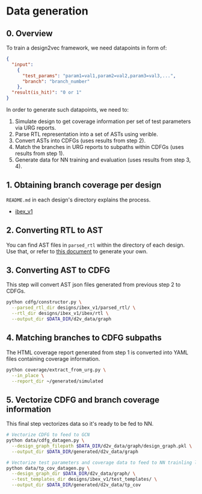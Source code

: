 # Data generation

## 0. Overview

To train a design2vec framework, we need datapoints in form of:
```json
{
  "input":
    {
      "test_params": "param1=val1,param2=val2,param3=val3,...",
      "branch": "branch_number"
    },
  "result(is_hit)": "0 or 1"
}
```

In order to generate such datapoints, we need to:

1. Simulate design to get coverage information per set of test parameters via URG reports.
2. Parse RTL representation into a set of ASTs using verible.
3. Convert ASTs into CDFGs (uses results from step 2).
4. Match the branches in URG reports to subpaths within CDFGs (uses results from step 1).
5. Generate data for NN training and evaluation (uses results from step 3, 4).

## 1. Obtaining branch coverage per design

`README.md` in each design's directory explains the process.
- [ibex_v1](../designs/ibex_v1/)

## 2. Converting RTL to AST

You can find AST files in `parsed_rtl` within the directory of each design. Use that, or refer to [this document](verible.md) to generate your own.

## 3. Converting AST to CDFG

This step will convert AST json files generated from previous step 2 to CDFGs.

```bash
python cdfg/constructor.py \
  --parsed_rtl_dir designs/ibex_v1/parsed_rtl/ \
  --rtl_dir designs/ibex_v1/ibex/rtl \
  --output_dir $DATA_DIR/d2v_data/graph
```

## 4. Matching branches to CDFG subpaths

The HTML coverage report generated from step 1 is converted into YAML files containing coverage information.

```bash
python coverage/extract_from_urg.py \
  --in_place \
  --report_dir ~/generated/simulated
```

## 5. Vectorize CDFG and branch coverage information

This final step vectorizes data so it's ready to be fed to NN.

```bash
# Vectorize CDFG to feed to GCN
python data/cdfg_datagen.py \
  --design_graph_filepath $DATA_DIR/d2v_data/graph/design_graph.pkl \
  --output_dir $DATA_DIR/generated/d2v_data/graph

# Vectorize test parameters and coverage data to feed to NN trainling loop
python data/tp_cov_datagen.py \
  --design_graph_dir $DATA_DIR/d2v_data/graph/ \
  --test_templates_dir designs/ibex_v1/test_templates/ \
  --output_dir $DATA_DIR/generated/d2v_data/tp_cov
```